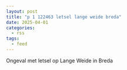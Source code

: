 ```yaml
---
layout: post
title: "p 1 122463 letsel lange weide breda"
date: 2025-04-01
categories: 
  - rss
tags: 
  - feed
---
```


Ongeval met letsel op Lange Weide in Breda
